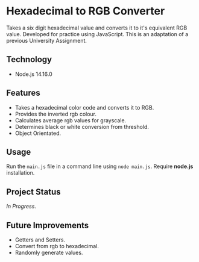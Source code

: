 # Hexadecimal to RGB Converter
Takes a six digit hexadecimal value and converts it to it's equivalent RGB value. Developed for practice using JavaScript. This is an adaptation of a previous University Assignment.

## Technology
+ Node.js 14.16.0

## Features
+ Takes a hexadecimal color code and converts it to RGB.
+ Provides the inverted rgb colour.
+ Calculates average rgb values for grayscale.
+ Determines black or white conversion from threshold.
+ Object Orientated.

## Usage
Run the `main.js` file in a command line using `node main.js`. Require **node.js** installation.

## Project Status
*In Progress*.

## Future Improvements
+ Getters and Setters.
+ Convert from rgb to hexadecimal.
+ Randomly generate values.
